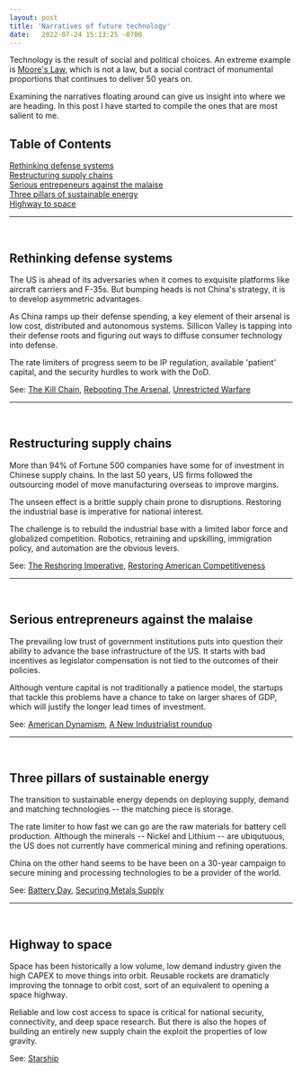 ```yaml
---
layout: post
title: 'Narratives of future technology'
date:   2022-07-24 15:13:25 -0700
---
```


Technology is the result of social and political choices. An extreme example is [Moore's Law](https://en.wikipedia.org/wiki/Moore%27s_law), which is not a law, but a social contract of monumental proportions that continues to deliver 50 years on. 

Examining the narratives floating around can give us insight into where we are heading. In this post I have started to compile the ones that are most salient to me. 

<h2>Table of Contents</h2>

[Rethinking defense systems](#rethinking-defense-systems)  
[Restructuring supply chains](#restructuring-supply-chains)  
[Serious entrepeneurs against the malaise](#serious-entrepreneurs-against-the-malaise)   
[Three pillars of sustainable energy](#three-pillars-of-sustainable-energy)  
[Highway to space](#highway-to-space)  

---
&nbsp;
## **Rethinking defense systems**
The US is ahead of its adversaries when it comes to exquisite platforms like aircraft carriers and F-35s. But bumping heads is not China's strategy, it is to develop asymmetric advantages. 

As China ramps up their defense spending, a key element of their arsenal is low cost, distributed and autonomous systems. Sillicon Valley is tapping into their defense roots and figuring out ways to diffuse consumer technology into defense. 

The rate limiters of progress seem to be IP regulation, available 'patient' capital, and the security hurdles to work with the DoD.  

See: [The Kill Chain](https://www.amazon.com/dp/B07W5DH8M6/ref=dp-kindle-redirect?_encoding=UTF8&btkr=1), [Rebooting The Arsenal](https://www.rebootingthearsenal.com/), [Unrestricted Warfare](https://en.wikipedia.org/wiki/Unrestricted_Warfare)

---
&nbsp;
## **Restructuring supply chains**
More than 94% of Fortune 500 companies have some for of investment in Chinese supply chains. In the last 50 years, US firms followed the outsourcing model of move manufacturing overseas to improve margins. 

The unseen effect is a brittle supply chain prone to disruptions. Restoring the industrial base is imperative for national interest. 

The challenge is to rebuild the industrial base with a limited labor force and globalized  competition. Robotics, retraining and upskilling, immigration policy, and automation are the obvious levers.

See: [The Reshoring Imperative](https://americanaffairsjournal.org/2021/11/the-reshoring-imperative/), [Restoring American Competitiveness](https://hbr.org/2009/07/restoring-american-competitiveness)

---
&nbsp;
## **Serious entrepreneurs against the malaise**
The prevailing low trust of government institutions puts into question their ability to advance the base infrastructure of the US. It starts with bad incentives as legislator compensation is not tied to the outcomes of their policies. 

Although venture capital is not traditionally a patience model, the startups that tackle this problems have a chance to take on larger shares of GDP, which will justify the longer lead times of investment.

See: [American Dynamism](https://future.com/building-american-dynamism/), [A New Industrialist roundup](https://noahpinion.substack.com/p/a-new-industrialist-roundup)

---
&nbsp;
## **Three pillars of sustainable energy**
The transition to sustainable energy depends on deploying supply, demand and matching technologies -- the matching piece is storage. 

The rate limiter to how fast we can go are the raw materials for battery cell production. Although the minerals -- Nickel and Lithium -- are ubiqutuous, the US does not currently have commerical mining and refining operations. 

China on the other hand seems to be have been on a 30-year campaign to secure mining and processing technologies to be a provider of the world. 

See: [Battery Day](https://www.youtube.com/watch?v=l6T9xIeZTds), [Securing Metals Supply](https://open.spotify.com/episode/7eGG2ue1roosknotn7S5K9?si=cd1728ea69d74c23)

---
&nbsp;
## **Highway to space**
Space has been historically a low volume, low demand industry given the high CAPEX to move things into orbit. Reusable rockets are dramaticly improving the tonnage to orbit cost, sort of an equivalent to opening a space highway. 

Reliable and low cost access to space is critical for national security, connectivity, and deep space research. But there is also the hopes of building an entirely new supply chain the exploit the properties of low gravity. 

See: [Starship](https://en.wikipedia.org/wiki/SpaceX_Starship)

